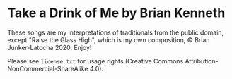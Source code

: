 # Take a Drink of Me by Brian Kenneth  

These songs are my interpretations of traditionals from the public domain, except "Raise the Glass High", which is my own composition, © Brian Junker-Latocha 2020. Enjoy!

Please see `license.txt` for usage rights (Creative Commons Attribution-NonCommercial-ShareAlike 4.0).

